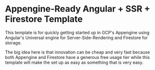 # Appengine-Ready Angular + SSR + Firestore Template
This template is for quickly getting started up in GCP's Appengine using Angular's Universal engine for Server-Side-Rendering and Firestore for storage. 

The big idea here is that innovation can be cheap and very fast because both Appengine and Firestore have a generous free usage tier while this template will make the set up as easy as something that is very easy.


